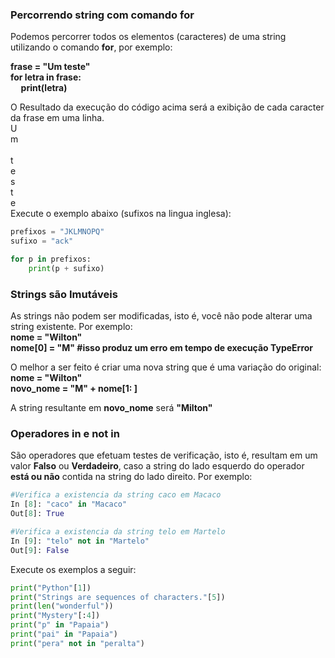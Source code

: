 ### Percorrendo string com comando <b>for</b>

Podemos percorrer todos os elementos (caracteres) de uma string utilizando o comando <b>for</b>, por exemplo:

<b>frase = "Um teste"</b><br>
<b>for letra in frase:</b><br>
<b>&nbsp;&nbsp;&nbsp;&nbsp;&nbsp;print(letra)</b><br>

O Resultado da execução do código acima será a exibição de cada caracter da frase em uma linha.<br>
U</br>
m</br>
 </br>
t</br>
e</br>
s</br>
t</br>
e</br>
Execute o exemplo abaixo (sufixos na lingua inglesa):
``` python runnable
prefixos = "JKLMNOPQ"
sufixo = "ack"

for p in prefixos:
    print(p + sufixo)
```
### Strings são Imutáveis

As strings não podem ser modificadas, isto é, você não pode alterar uma string existente. Por exemplo: </br>
<b>nome = "Wilton"</b><br>
<b>nome[0] = "M"          #isso produz um erro em tempo de execução TypeError </b><br>

O melhor a ser feito é criar uma nova string que é uma variação do original:</br>
<b>nome = "Wilton"</b><br>
<b>novo_nome = "M" + nome[1: ]</b><br>

A string resultante em <b>novo_nome</b> será <b>"Milton"</b>

### Operadores **in** e **not in**

São operadores que efetuam testes de verificação, isto é, resultam em um valor **Falso** ou **Verdadeiro**, caso a string do lado esquerdo do operador **está ou não** contida na string do lado direito. Por exemplo:
``` python
#Verifica a existencia da string caco em Macaco
In [8]: "caco" in "Macaco"
Out[8]: True

#Verifica a existencia da string telo em Martelo
In [9]: "telo" not in "Martelo"
Out[9]: False
```
Execute os exemplos a seguir:
``` python runnable
print("Python"[1])
print("Strings are sequences of characters."[5])
print(len("wonderful"))
print("Mystery"[:4])
print("p" in "Papaia")
print("pai" in "Papaia")
print("pera" not in "peralta")
```


